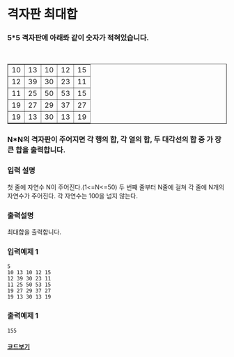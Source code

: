 # 격자판 최대합

### 5\*5 격자판에 아래롸 같이 숫자가 적혀있습니다.

<br/>
<table border="1" align="center">
    <tr>
        <td>10</td><td>13</td><td>10</td><td>12</td><td>15</td>
    </tr>
    <tr>
        <td>12</td><td>39</td><td>30</td><td>23</td><td>11</td>
    </tr>
    <tr>
        <td>11</td><td>25</td><td>50</td><td>53</td><td>15</td>
    </tr>
    <tr>
        <td>19</td><td>27</td><td>29</td><td>37</td><td>27</td>
    </tr>
    <tr>
        <td>19</td><td>13</td><td>30</td><td>13</td><td>19</td>
    </tr>
</table>

### N\*N의 격자판이 주어지면 각 행의 합, 각 열의 합, 두 대각선의 합 중 가 장 큰 합을 출력합니다.

### 입력 설명

첫 줄에 자연수 N이 주어진다.(1<=N<=50)
두 번째 줄부터 N줄에 걸쳐 각 줄에 N개의 자연수가 주어진다. 각 자연수는 100을 넘지 않는다.

### 출력설명

최대합을 출력합니다.

### 입력예제 1

```
5
10 13 10 12 15
12 39 30 23 11
11 25 50 53 15
19 27 29 37 27
19 13 30 13 19
```

### 출력예제 1

```
155
```

#### [코드보기](./solution.js)
